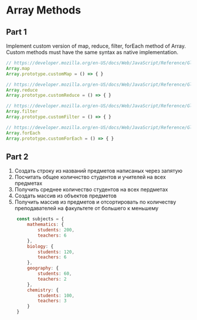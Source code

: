 # Array Methods  

## Part 1
Implement custom version of map, reduce, filter, forEach method of Array.  
Custom methods must have the same syntax as native implementation.  
  
```js
// https://developer.mozilla.org/en-US/docs/Web/JavaScript/Reference/Global_Objects/Array/map
Array.map
Array.prototype.customMap = () => { }

// https://developer.mozilla.org/en-US/docs/Web/JavaScript/Reference/Global_Objects/Array/reduce
Array.reduce
Array.prototype.customReduce = () => { }

// https://developer.mozilla.org/en-US/docs/Web/JavaScript/Reference/Global_Objects/Array/filter
Array.filter
Array.prototype.customFilter = () => { }

// https://developer.mozilla.org/en-US/docs/Web/JavaScript/Reference/Global_Objects/Array/forEach
Array.forEach
Array.prototype.customForEach = () => { }
```

## Part 2
1. Создать строку из названий предметов написаных через запятую
2. Посчитать общее количнство студентов и учителей на всех предметах
3. Получить среднее количество студентов на всех пердметах
4. Создать массив из объектов предметов
5. Получить массив из предметов и отсортировать по количеству преподавателей на факультете от большего к меньшему


```javascript
    const subjects = {
        mathematics: {
            students: 200,
            teachers: 6
        },
        biology: {
            students: 120,
            teachers: 6
        },
        geography: {
            students: 60,
            teachers: 2
        },
        chemistry: {
            students: 100,
            teachers: 3
        }
    }
```
